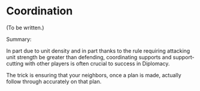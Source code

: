 # Coordination

(To be written.) 

Summary: 

In part due to unit density and in part thanks to the rule requiring attacking unit strength be greater than defending, coordinating supports and support-cutting with other players is often crucial to success in Diplomacy. 

The trick is ensuring that your neighbors, once a plan is made, actually follow through accurately on that plan. 